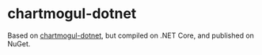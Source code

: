 # chartmogul-dotnet

Based on [chartmogul-dotnet](https://github.com/oconnors/chartmogul-dotnet), but compiled on .NET Core, and published on NuGet.